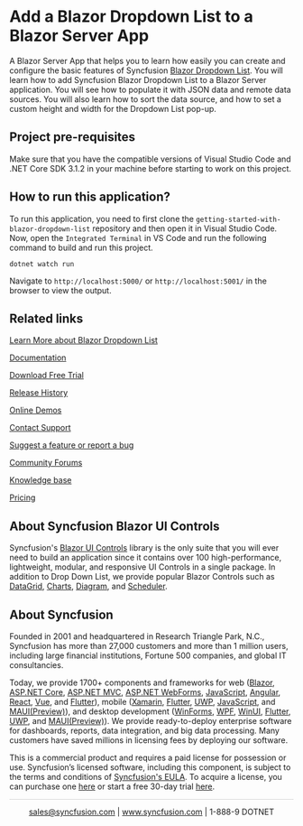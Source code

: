 # Add a Blazor Dropdown List to a Blazor Server App 

A Blazor Server App that helps you to learn how easily you can create and configure the basic features of Syncfusion [Blazor Dropdown List](https://www.syncfusion.com/blazor-components/blazor-dropdown-list). You will learn how to add Syncfusion Blazor Dropdown List to a Blazor Server application. You will see how to populate it with JSON data and remote data sources. You will also learn how to sort the data source, and how to set a custom height and width for the Dropdown List pop-up. 

## Project pre-requisites
Make sure that you have the compatible versions of Visual Studio Code and .NET Core SDK 3.1.2 in your machine before starting to work on this project.

## How to run this application?
To run this application, you need to first clone the `getting-started-with-blazor-dropdown-list` repository and then open it in Visual Studio Code. Now, open the `Integrated Terminal` in VS Code and run the following command to build and run this project.

```
dotnet watch run
```

Navigate to `http://localhost:5000/` or `http://localhost:5001/` in the browser to view the output.

## Related links
[Learn More about Blazor Dropdown List](https://www.syncfusion.com/blazor-components/blazor-dropdown-list?utm_source=github&utm_medium=listing&utm_campaign=blazor-dropdowns-github-samples)

[Documentation](https://blazor.syncfusion.com/documentation/dropdown-list/getting-started?utm_source=github&utm_medium=listing&utm_campaign=blazor-dropdowns-github-samples)

[Download Free Trial](https://www.syncfusion.com/downloads/blazor-samples?utm_source=github&utm_medium=listing&utm_campaign=blazor-dropdowns-github-samples)

[Release History](https://blazor.syncfusion.com/documentation/release-notes/19.4.38?type=all?utm_source=github&utm_medium=listing&utm_campaign=blazor-dropdowns-github-samples)

[Online Demos](https://github.com/syncfusion/blazor-samples?utm_source=github&utm_medium=listing&utm_campaign=blazor-dropdowns-github-samples)

[Contact Support](https://www.syncfusion.com/support/directtrac/incidents/newincident/?utm_source=github&utm_medium=listing&utm_campaign=blazor-dropdowns-github-samples)

[Suggest a feature or report a bug](https://www.syncfusion.com/feedback/blazor?utm_source=github&utm_medium=listing&utm_campaign=blazor-dropdowns-github-samples)

[Community Forums](https://www.syncfusion.com/forums?utm_source=github&utm_medium=listing&utm_campaign=blazor-dropdowns-github-samples)

[Knowledge base](https://www.syncfusion.com/kb?utm_source=github&utm_medium=listing&utm_campaign=blazor-dropdowns-github-samples)

[Pricing](https://www.syncfusion.com/sales/products/blazor?utm_source=github&utm_medium=listing&utm_campaign=blazor-dropdowns-github-samples)

## About Syncfusion Blazor UI Controls
Syncfusion's [Blazor UI Controls](https://www.syncfusion.com/blazor-components?utm_source=github&utm_medium=listing&utm_campaign=blazor-dropdowns-github-samples) library is the only suite that you will ever need to build an application since it contains over 100 high-performance, lightweight, modular, and responsive UI Controls in a single package. In addition to Drop Down List, we provide popular Blazor Controls such as [DataGrid](https://www.syncfusion.com/blazor-components/blazor-datagrid?utm_source=github&utm_medium=listing&utm_campaign=blazor-dropdowns-github-samples), [Charts](https://www.syncfusion.com/blazor-components/blazor-charts?utm_source=github&utm_medium=listing&utm_campaign=blazor-dropdowns-github-samples), [Diagram](https://www.syncfusion.com/blazor-components/blazor-diagram?utm_source=github&utm_medium=listing&utm_campaign=blazor-dropdowns-github-samples), and [Scheduler](https://www.syncfusion.com/blazor-components/blazor-scheduler?utm_source=github&utm_medium=listing&utm_campaign=blazor-dropdowns-github-samples).

## About Syncfusion
Founded in 2001 and headquartered in Research Triangle Park, N.C., Syncfusion has more than 27,000 customers and more than 1 million users, including large financial institutions, Fortune 500 companies, and global IT consultancies.

Today, we provide 1700+ components and frameworks for web ([Blazor](https://www.syncfusion.com/blazor-components?utm_source=github&utm_medium=listing&utm_campaign=blazor-dropdowns-github-samples), [ASP.NET Core](https://www.syncfusion.com/aspnet-core-ui-controls?utm_source=github&utm_medium=listing&utm_campaign=blazor-dropdowns-github-samples), [ASP.NET MVC](https://www.syncfusion.com/aspnet-mvc-ui-controls?utm_source=github&utm_medium=listing&utm_campaign=blazor-dropdowns-github-samples), [ASP.NET WebForms](https://www.syncfusion.com/jquery/aspnet-webforms-ui-controls?utm_source=github&utm_medium=listing&utm_campaign=blazor-dropdowns-github-samples), [JavaScript](https://www.syncfusion.com/javascript-ui-controls?utm_source=github&utm_medium=listing&utm_campaign=blazor-dropdowns-github-samples), [Angular](https://www.syncfusion.com/angular-ui-components?utm_source=github&utm_medium=listing&utm_campaign=blazor-dropdowns-github-samples), [React](https://www.syncfusion.com/react-ui-components?utm_source=github&utm_medium=listing&utm_campaign=blazor-dropdowns-github-samples), [Vue](https://www.syncfusion.com/vue-ui-components?utm_source=github&utm_medium=listing&utm_campaign=blazor-dropdowns-github-samples), and [Flutter](https://www.syncfusion.com/flutter-widgets?utm_source=github&utm_medium=listing&utm_campaign=blazor-dropdowns-github-samples)), mobile ([Xamarin](https://www.syncfusion.com/xamarin-ui-controls?utm_source=github&utm_medium=listing&utm_campaign=blazor-dropdowns-github-samples), [Flutter](https://www.syncfusion.com/flutter-widgets?utm_source=github&utm_medium=listing&utm_campaign=blazor-dropdowns-github-samples), [UWP](https://www.syncfusion.com/uwp-ui-controls?utm_source=github&utm_medium=listing&utm_campaign=blazor-dropdowns-github-samples), [JavaScript](https://www.syncfusion.com/javascript-ui-controls?utm_source=github&utm_medium=listing&utm_campaign=blazor-dropdowns-github-samples), and [MAUI(Preview)](https://www.syncfusion.com/maui-controls?utm_source=github&utm_medium=listing&utm_campaign=blazor-dropdowns-github-samples)), and desktop development ([WinForms](https://www.syncfusion.com/blazor-ui-controls?utm_source=github&utm_medium=listing&utm_campaign=blazor-dropdowns-github-samples), [WPF](https://www.syncfusion.com/wpf-ui-controls?utm_source=github&utm_medium=listing&utm_campaign=blazor-dropdowns-github-samples), [WinUI](https://www.syncfusion.com/winui-controls?utm_source=github&utm_medium=listing&utm_campaign=blazor-dropdowns-github-samples), [Flutter](https://www.syncfusion.com/flutter-widgets?utm_source=github&utm_medium=listing&utm_campaign=blazor-dropdowns-github-samples), [UWP](https://www.syncfusion.com/uwp-ui-controls?utm_source=github&utm_medium=listing&utm_campaign=blazor-dropdowns-github-samples), and [MAUI(Preview)](https://www.syncfusion.com/maui-controls?utm_source=github&utm_medium=listing&utm_campaign=blazor-dropdowns-github-samples)). We provide ready-to-deploy enterprise software for dashboards, reports, data integration, and big data processing. Many customers have saved millions in licensing fees by deploying our software.


This is a commercial product and requires a paid license for possession or use. Syncfusion’s licensed software, including this component, is subject to the terms and conditions of [Syncfusion's EULA](https://www.syncfusion.com/eula/es/?utm_source=github&utm_medium=listing&utm_campaign=blazor-dropdowns-github-samples). To acquire a license, you can purchase one [here]( https://www.syncfusion.com/sales/products/blazor?utm_source=github&utm_medium=listing&utm_campaign=blazor-dropdowns-github-samples) or start a free 30-day trial [here](https://www.syncfusion.com/account/manage-trials/start-trials?utm_source=github&utm_medium=listing&utm_campaign=blazor-dropdowns-github-samples).


<hr style="height:0.3px;border:none;color:lightgrey;background-color:lightgrey;" />

<p align="center">
  <a href="mailto:sales@syncfusion.com?Subject=Syncfusion Blazor DropDown List - Github" target="_top">sales@syncfusion.com</a> | <a href="https://www.syncfusion.com?utm_source=github&utm_medium=listing&utm_campaign=blazor-dropdowns-github-samples">www.syncfusion.com</a> | 1-888-9 DOTNET <br>
</p>